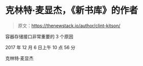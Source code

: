 # 克林特·麦显杰，《新书库》的作者

> 原文：<https://thenewstack.io/author/clint-kitson/>

容器存储接口非常重要的 3 个原因

2017 年 12 月 6 日上午 10 点 56 分

克林特·麦显杰